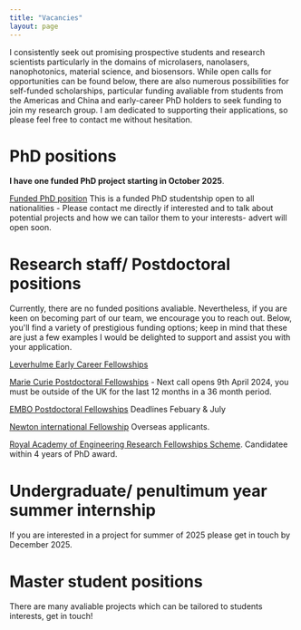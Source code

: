 ```yaml
---
title: "Vacancies"
layout: page
---
```


I consistently seek out promising prospective students and research scientists particularly in the domains of microlasers, nanolasers, nanophotonics, material science, and biosensors.
While open calls for opportunities can be found below, there are also numerous possibilities for self-funded scholarships, particular funding avaliable from students from the Americas and China and early-career PhD holders to seek funding to join my research group. I am dedicated to supporting their applications, so please feel free to contact me without hesitation.

# PhD positions 

**I have one funded PhD project starting in October 2025**. 

[Funded PhD position](https://www.findaphd.com/phds/project/faculty-of-science-ursa-phd-project-functional-biointegrated-micro-and-nanolaser-sensors-for-tissue-and-single-cell-applications/?p176163) This is a funded PhD studentship open to all nationalities - Please contact me directly if interested and to talk about potential projects and how we can tailor them to your interests- advert will open soon. 

# Research staff/ Postdoctoral positions
Currently, there are no funded positions avaliable. Nevertheless, if you are keen on becoming part of our team, we encourage you to reach out. Below, you'll find a variety of prestigious funding options; keep in mind that these are just a few examples I would be delighted to support and assist you with your application. 

[Leverhulme Early Career Fellowships](https://www.leverhulme.ac.uk/early-career-fellowships)

[Marie Curie Postdoctoral Fellowships](https://marie-sklodowska-curie-actions.ec.europa.eu/actions/postdoctoral-fellowships) - Next call opens 9th April 2024, you must be outside of the UK for the last 12 months in a 36 month period.  

[EMBO Postdoctoral Fellowships](https://www.embo.org/funding/fellowships-grants-and-career-support/postdoctoral-fellowships/) Deadlines Febuary & July 

[Newton international Fellowship](https://royalsociety.org/grants-schemes-awards/grants/newton-international/) Overseas applicants.

[Royal Academy of Engineering Research Fellowships Scheme](https://www.bath.ac.uk/announcements/selection-process-for-royal-academy-of-engineering-fellowships-2024/). Candidatee within 4 years of PhD award. 

# Undergraduate/ penultimum year summer internship
If you are interested in a project for summer of 2025 please get in touch by December 2025.

# Master student positions
There are many avaliable projects which can be tailored to students interests, get in touch!
